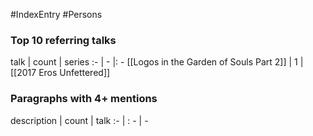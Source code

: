 #IndexEntry #Persons

### Top 10 referring talks
talk | count | series
:- | - |: -
[[Logos in the Garden of Souls Part 2]] | 1 | [[2017 Eros Unfettered]]

### Paragraphs with 4+ mentions
description | count | talk
:- | : - | -

